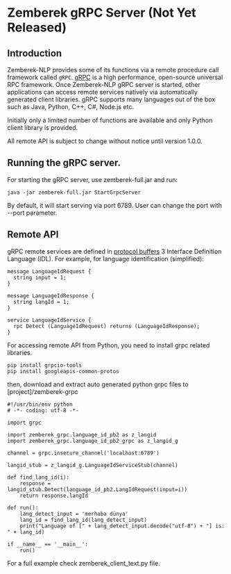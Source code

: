 Zemberek gRPC Server (Not Yet Released)
============

## Introduction

Zemberek-NLP provides some of its functions via a remote procedure call framework called `gRPC`.
[gRPC](https://grpc.io) is a high performance, open-source universal RPC framework. Once Zemberek-NLP 
gRPC server is started, other applications can access remote services natively via automatically 
generated client libraries. gRPC supports many languages out of the box such as Java, Python, C++, C#, Node.js etc.

Initially only a limited number of functions are available and only Python client library
is provided. 

All remote API is subject to change without notice until version 1.0.0.
 
## Running the gRPC server.

For starting the gRPC server, use zemberek-full.jar and run:

    java -jar zemberek-full.jar StartGrpcServer

By default, it will start serving via port 6789. User can change the port with --port parameter.

## Remote API

gRPC remote services are defined in [protocol buffers](https://developers.google.com/protocol-buffers/) 3 
Interface Definition Language (IDL). For example, for language identification (simplified):

    message LanguageIdRequest {
      string input = 1;
    }
    
    message LanguageIdResponse {
      string langId = 1;
    }
    
    service LanguageIdService {
      rpc Detect (LanguageIdRequest) returns (LanguageIdResponse);
    }

For accessing remote API from Python, you need to install grpc related libraries.

    pip install grpcio-tools
    pip install googleapis-common-protos  

then, download and extract auto generated python grpc files to [project]/zemberek-grpc 

    #!/usr/bin/env python
    # -*- coding: utf-8 -*-
    
    import grpc

    import zemberek_grpc.language_id_pb2 as z_langid
    import zemberek_grpc.language_id_pb2_grpc as z_langid_g
    
    channel = grpc.insecure_channel('localhost:6789')
    
    langid_stub = z_langid_g.LanguageIdServiceStub(channel)
    
    def find_lang_id(i):
        response = langid_stub.Detect(language_id_pb2.LangIdRequest(input=i))
        return response.langId
    
    def run():
        lang_detect_input = 'merhaba dünya'
        lang_id = find_lang_id(lang_detect_input)
        print("Language of [" + lang_detect_input.decode("utf-8") + "] is: " + lang_id)
        
    if __name__ == '__main__':
        run() 

For a full example check zemberek_client_text.py file.